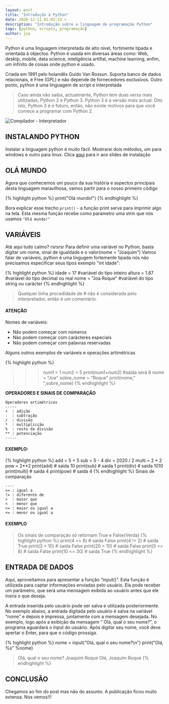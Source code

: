 ```yaml
---
layout: post
title: "Introdução à Python"
date: 2020-12-11 01:02:13 +
description: "Introdução sobre a linguagem de programação Python"
tags: [python, scripts, programação]
author: joa
---
```


Python é uma linguagem interpretada de alto nível, fortimente tipada e orientada à objectos.
Python é usada em diversas áreas como: Web, desktp, mobile, data science, inteligência artifial, machine learning, enfim, um infinito de coisas onde python é usado. 

Criada em 1991 pelo holandês Guido Van Rossun. Suporta banco de dados relacionais, é Free (GPL) e não depende de fornecedores exclusivos. Outro ponto, python é uma linguagem de script e interpretada

> Caso ainda não saiba, actualmente, Python tem duas verss mais utilizadas, Python 2 e Python 3. Python 3 é a versão mais actual. Dito isto, Python 3 é o futuro, então, não existe motivos para que você comece a programar com Python 2.

![Compilador - Interpretador]({{site.baseurl}}/assets/img/compilador-interpretador.png)

## INSTALANDO PYTHON
Instalar a linguagem python é muito fácil. Mostrarei dois métodos, um para windows e outro para linux.
Clica [aqui][instalacao-python] para ir aos slides de instalação

## OLÁ MUNDO
Agora que conhecemos um pouco da sua história e aspectos principais desta linguagem maravilhosa, vamos partir para o nosso primeiro código

{% highlight python %}
print("Olá mundo!")
{% endhighlight %}

Bora explicar esse trecho
`print()` - a função print serve para imprimir algo na tela. Esta mesma função recebe como parametro uma strin que nós usamos `"Olá mundo!"`

## VARIÁVEIS
Até aqui tudo calmo? rsrsrsr
Para definir uma variável no Python, basta digitar um nome, sinal de igualdade e o valor(nome = "Joaquim")
Vamos falar de variáveis, python é uma lingugem fortemente tipada nós não precisamos especificar seus tipos exemplo "int idade":

{% highlight python %}
idade = 17 #variável do tipo inteiro
altura = 1.87 #variável do tipo decimal ou real
nome = "Joa Roque" #variável do tipo string ou carácter
{% endhighlight %}

> Qualquer linha procedidade de # não é considerada pelo interpretador, então é um comentário.

#### ATENÇÃO

Nomes de variáveis:

- Não podem começar com números
- Não podem começar com carácteres especiais 
- Não podem começar com palavras reservadas


Alguns outros exemplos de variáveis e operações artimétricas

{% highlight python %}
>>> num1 = 1
>>> num2 = 5
>>> print(num1+num2) #saida será 6
>>> nome = "Joa"
>>> sobre_nome = "Roque"
>>> print(nome," ",sobre_nome)
{% endhighlight %}

**OPERADORES E SINAIS DE COMPARAÇÃO**

```
Operadores artimétricos
-----
+  : adição
-  : subtração
/  : divisão
*  : multiplicção
%  : resto da divisão
** : potenciação
-----
```
#### EXEMPLO:
{% highlight python %}
add = 5 + 5
sub = 5 - 4
div = 2020 / 2
multi = 2 * 2
pow = 2**2
print(add) # saida 10
print(sub) # saida 1
print(div) # saida 1010
print(multi) # saida 4
print(pow) # saida 4
{% endhighlight %}
Sinais de comparação
```
----
== : igual a
!= : diferente de
>  : maior que
<  : menor que
>= : maior ou igual a
<= : menor ou igual a
```
#### EXEMPLO
> Os sinais de comparação só retornam True e False(Verda)
{% highlight python %}
print(4 == 8) # saida False
print(4 != 2) # saida True
print(3 > 10) # saida False
print(20 < 10) # saida False
print(5 >= 8) # saida False
print(10 <= 30) # saida True
{% endhighlight %}

## ENTRADA DE DADOS


Aqui, aproveitamos para apresentar a função “input()”. Esta função é
utilizada para captar informações enviadas pelo usuário. Ela pode receber
um parâmetro, que será uma mensagem exibida ao usuário antes que ele
insira o que deseja.

A entrada inserida pelo usuário pode ser salva e utilizada posteriormente.
No exemplo abaixo, a entrada digitada pelo usuário é salva na variável
“nome” e depois é impressa, juntamente com a mensagem desejada. No
exemplo, logo após a exibição da mensagem “ Olá, qual o seu nome?”, o
programa aguardará o input do usuário. Após digitar seu nome, você deve
apertar o Enter, para que o código prossiga.

{% highlight python %}
nome = input("Olá, qual o seu nome?\n") 
print("Olá, %s" %nome)
> Olá, qual o seu nome?
Joaquim Roque
> Olá, Joaquim Roque
{% endhighlight %}

## CONCLUSÃO
Chegamos ao fim do post mas não do assunto. A publicação ficou muito extensa. Nos vemos!!!


[instalacao-python]: {{site.baseurl}}/tags/#programacao
